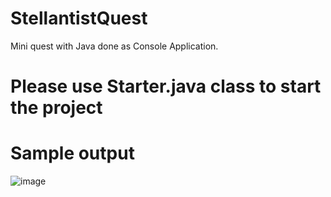 # StellantistQuest
 Mini quest with Java done as Console Application.

# Please use Starter.java class to start the project

# Sample output
![image](https://user-images.githubusercontent.com/13676756/122637361-dcceba80-d0f6-11eb-8c7b-c37146e4e354.png)
